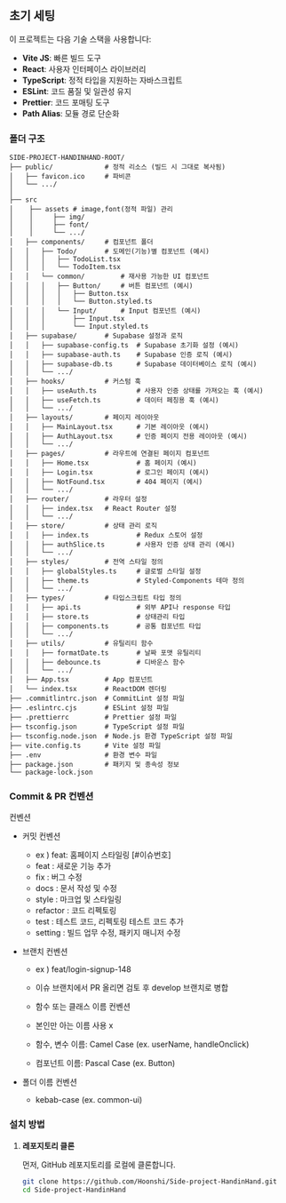 ## 초기 세팅

이 프로젝트는 다음 기술 스택을 사용합니다:

- **Vite JS**: 빠른 빌드 도구
- **React**: 사용자 인터페이스 라이브러리
- **TypeScript**: 정적 타입을 지원하는 자바스크립트
- **ESLint**: 코드 품질 및 일관성 유지
- **Prettier**: 코드 포매팅 도구
- **Path Alias**: 모듈 경로 단순화


### 폴더 구조
```
SIDE-PROJECT-HANDINHAND-ROOT/
├── public/             # 정적 리소스 (빌드 시 그대로 복사됨)
│   ├── favicon.ico     # 파비콘
│   └── .../
│
├── src
│    ├── assets # image,font(정적 파일) 관리
│    │     ├── img/
│    │     ├── font/
│    │     └── .../
│   ├── components/     # 컴포넌트 폴더
│   │   ├── Todo/       # 도메인(기능)별 컴포넌트 (예시)
│   │   │   ├── TodoList.tsx
│   │   │   └── TodoItem.tsx
│   │   └── common/         # 재사용 가능한 UI 컴포넌트
│   │   │   ├── Button/     # 버튼 컴포넌트 (예시)
│   │   │   │   ├── Button.tsx 
│   │   │   │   └── Button.styled.ts 
│   │   │   └── Input/      # Input 컴포넌트 (예시)
│   │   │       ├── Input.tsx
│   │   │       └── Input.styled.ts 
│   ├── supabase/       # Supabase 설정과 로직
│   │   ├── supabase-config.ts  # Supabase 초기화 설정 (예시)
│   │   ├── supabase-auth.ts    # Supabase 인증 로직 (예시)
│   │   ├── supabase-db.ts      # Supabase 데이터베이스 로직 (예시)
│   │   └── .../
│   ├── hooks/          # 커스텀 훅
│   │   ├── useAuth.ts          # 사용자 인증 상태를 가져오는 훅 (예시)
│   │   ├── useFetch.ts         # 데이터 페칭용 훅 (예시)
│   │   └── .../
│   ├── layouts/        # 페이지 레이아웃
│   │   ├── MainLayout.tsx      # 기본 레이아웃 (예시)
│   │   ├── AuthLayout.tsx      # 인증 페이지 전용 레이아웃 (예시)
│   │   └── .../
│   ├── pages/          # 라우트에 연결된 페이지 컴포넌트
│   │   ├── Home.tsx            # 홈 페이지 (예시)
│   │   ├── Login.tsx           # 로그인 페이지 (예시)
│   │   ├── NotFound.tsx        # 404 페이지 (예시)
│   │   └── .../
│   ├── router/         # 라우터 설정
│   │   ├── index.tsx   # React Router 설정
│   │   └── .../
│   ├── store/          # 상태 관리 로직
│   │   ├── index.ts            # Redux 스토어 설정
│   │   ├── authSlice.ts        # 사용자 인증 상태 관리 (예시)
│   │   └── .../
│   ├── styles/         # 전역 스타일 정의
│   │   ├── globalStyles.ts     # 글로벌 스타일 설정
│   │   ├── theme.ts            # Styled-Components 테마 정의
│   │   └── .../
│   ├── types/          # 타입스크립트 타입 정의
│   │   ├── api.ts              # 외부 API나 response 타입
│   │   ├── store.ts            # 상태관리 타입
│   │   ├── components.ts       # 공통 컴포넌트 타입
│   │   └── .../
│   ├── utils/          # 유틸리티 함수
│   │   ├── formatDate.ts       # 날짜 포맷 유틸리티
│   │   ├── debounce.ts         # 디바운스 함수
│   │   └── .../
│   ├── App.tsx         # App 컴포넌트
│   └── index.tsx       # ReactDOM 렌더링
├── .commitlintrc.json  # CommitLint 설정 파일
├── .eslintrc.cjs       # ESLint 설정 파일
├── .prettierrc         # Prettier 설정 파일
├── tsconfig.json       # TypeScript 설정 파일
├── tsconfig.node.json  # Node.js 환경 TypeScript 설정 파일
├── vite.config.ts      # Vite 설정 파일
├── .env                # 환경 변수 파일
├── package.json        # 패키지 및 종속성 정보
└── package-lock.json
```

### Commit & PR 컨벤션

컨벤션

- 커밋 컨벤션
   - ex ) feat: 홈페이지 스타일링 [#이슈번호]
   - feat : 새로운 기능 추가
   - fix : 버그 수정
   - docs : 문서 작성 및 수정
   - style : 마크업 및 스타일링
   - refactor : 코드 리펙토링
   - test : 테스트 코드, 리펙토링 테스트 코드 추가
   - setting : 빌드 업무 수정, 패키지 매니저 수정

- 브랜치 컨벤션
   - ex ) feat/login-signup-148
   - 이슈 브랜치에서 PR 올리면 검토 후 develop 브랜치로 병합

   - 함수 또는 클래스 이름 컨벤션
   - 본인만 아는 이름 사용 x
   - 함수, 변수 이름: Camel Case (ex. userName, handleOnclick)
   - 컴포넌트 이름: Pascal Case (ex. Button)

- 폴더 이름 컨벤션
   - kebab-case (ex. common-ui)
### 설치 방법

1. **레포지토리 클론**

   먼저, GitHub 레포지토리를 로컬에 클론합니다.

   ```bash
   git clone https://github.com/Hoonshi/Side-project-HandinHand.git
   cd Side-project-HandinHand
   ```

